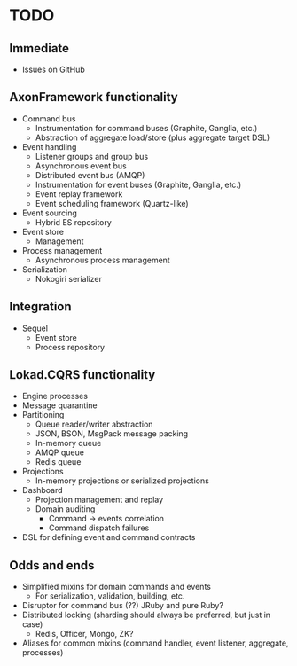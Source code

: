 # TODO

## Immediate

+ Issues on GitHub

## AxonFramework functionality

+ Command bus
  + Instrumentation for command buses (Graphite, Ganglia, etc.)
  + Abstraction of aggregate load/store (plus aggregate target DSL)
+ Event handling
  + Listener groups and group bus
  + Asynchronous event bus
  + Distributed event bus (AMQP)
  + Instrumentation for event buses (Graphite, Ganglia, etc.)
  + Event replay framework
  + Event scheduling framework (Quartz-like)
+ Event sourcing
  + Hybrid ES repository
+ Event store
  + Management
+ Process management
  + Asynchronous process management
+ Serialization
  + Nokogiri serializer

## Integration

+ Sequel
  + Event store
  + Process repository

## Lokad.CQRS functionality

+ Engine processes
+ Message quarantine
+ Partitioning
  + Queue reader/writer abstraction
  + JSON, BSON, MsgPack message packing
  + In-memory queue
  + AMQP queue
  + Redis queue
+ Projections
  + In-memory projections or serialized projections
+ Dashboard
  + Projection management and replay
  + Domain auditing
    + Command -> events correlation
    + Command dispatch failures
+ DSL for defining event and command contracts

## Odds and ends

+ Simplified mixins for domain commands and events
  + For serialization, validation, building, etc.
+ Disruptor for command bus (??) JRuby and pure Ruby?
+ Distributed locking (sharding should always be preferred, but just in case)
  + Redis, Officer, Mongo, ZK?
+ Aliases for common mixins (command handler, event listener, aggregate, processes)
